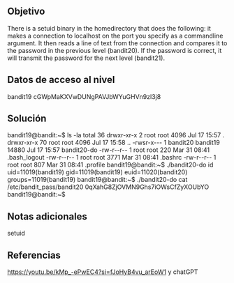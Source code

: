 
## Objetivo
There is a setuid binary in the homedirectory that does the following: it makes a connection to localhost on the port you specify as a commandline argument. It then reads a line of text from the connection and compares it to the password in the previous level (bandit20). If the password is correct, it will transmit the password for the next level (bandit21).

## Datos de acceso al nivel
bandit19
cGWpMaKXVwDUNgPAVJbWYuGHVn9zl3j8
## Solución
bandit19@bandit:~$ ls -la
total 36
drwxr-xr-x  2 root     root      4096 Jul 17 15:57 .
drwxr-xr-x 70 root     root      4096 Jul 17 15:58 ..
-rwsr-x---  1 bandit20 bandit19 14880 Jul 17 15:57 bandit20-do
-rw-r--r--  1 root     root       220 Mar 31 08:41 .bash_logout
-rw-r--r--  1 root     root      3771 Mar 31 08:41 .bashrc
-rw-r--r--  1 root     root       807 Mar 31 08:41 .profile
bandit19@bandit:~$ ./bandit20-do id
uid=11019(bandit19) gid=11019(bandit19) euid=11020(bandit20) groups=11019(bandit19)
bandit19@bandit:~$ ./bandit20-do cat /etc/bandit_pass/bandit20
0qXahG8ZjOVMN9Ghs7iOWsCfZyXOUbYO
bandit19@bandit:~$
## Notas adicionales
setuid
## Referencias
https://youtu.be/kMp_-ePwEC4?si=fJoHyB4vu_arEoW1 y chatGPT


